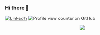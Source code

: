 ### Hi there 👋

<!--
**moniekabir/moniekabir** is a ✨ _special_ ✨ repository because its `README.md` (this file) appears on your GitHub profile.

Here are some ideas to get you started:

- 🔭 I’m currently working on ...
- 🌱 I’m currently learning ...
- 👯 I’m looking to collaborate on ...
- 🤔 I’m looking for help with ...
- 💬 Ask me about ...
- 📫 How to reach me: ...
- 😄 Pronouns: ...
- ⚡ Fun fact: ...
-->

[![LinkedIn](https://img.shields.io/badge/LinkedIn-%230077B5.svg?logo=linkedin&logoColor=white)](https://linkedin.com/in/mohammaderfankabir) ![Profile view counter on GitHub](https://komarev.com/ghpvc/?username=mohammaderfankabir)

<p align="center">
  <img src="https://github.com/user-attachments/assets/dd87c07f-4ec9-420f-a03b-57ac79fd22f6" style="max-width: 100%; height: auto;">
</p>
